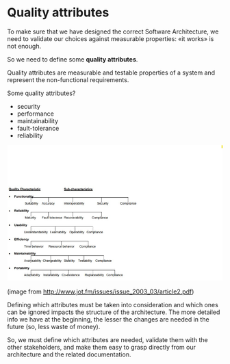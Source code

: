 # Quality attributes

To make sure that we have designed the correct Software Architecture, we need to validate our choices against measurable properties: «it works» is not enough.

So we need to define some **quality attributes**.

Quality attributes are measurable and testable properties of a system and represent the non-functional requirements. 

Some quality attributes?

* security
* performance
* maintainability
* fault-tolerance
* reliability

![Quality attributes](../notes/images/002-quality-attributes/quality-attributes.jpg)

(image from http://www.jot.fm/issues/issue_2003_03/article2.pdf)

Defining which attributes must be taken into consideration and which ones can be ignored impacts the structure of the architecture. The more detailed info we have at the beginning, the lesser the changes are needed in the future (so, less waste of money).

So, we must define which attributes are needed, validate them with the other stakeholders, and make them easy to grasp directly from our architecture and the related documentation.